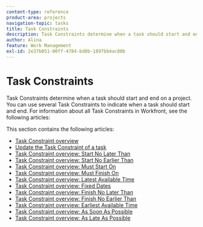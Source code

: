 ```yaml
---
content-type: reference
product-area: projects
navigation-topic: tasks
title: Task Constraints
description: Task Constraints determine when a task should start and end on a project. You can use several Task Constraints to indicate when a task should start and end. For information about all Task Constraints in Workfront, see the following articles - EDIT ME.
author: Alina
feature: Work Management
exl-id: 2e37b051-00ff-4784-bd8b-1897bb4ac80b
---
```

# Task Constraints

Task Constraints determine when a task should start and end on a project. You can use several Task Constraints to indicate when a task should start and end. For information about all Task Constraints in Workfront, see the following articles:

This section contains the following articles:

* [Task Constraint overview](../../../manage-work/tasks/task-constraints/task-constraint-overview.md) 
* [Update the Task Constraint of a task](../../../manage-work/tasks/task-constraints/update-task-constraint-of-task.md) 
* [Task Constraint overview: Start No Later Than](../../../manage-work/tasks/task-constraints/start-no-later-than.md) 
* [Task Constraint overview: Start No Earlier Than](../../../manage-work/tasks/task-constraints/start-no-earlier-than.md) 
* [Task Constraint overview: Must Start On](../../../manage-work/tasks/task-constraints/must-start-on.md) 
* [Task Constraint overview: Must Finish On](../../../manage-work/tasks/task-constraints/must-finish-on.md) 
* [Task Constraint overview: Latest Available Time](../../../manage-work/tasks/task-constraints/latest-available-time.md) 
* [Task Constraint overview: Fixed Dates](../../../manage-work/tasks/task-constraints/fixed-dates.md) 
* [Task Constraint overview: Finish No Later Than](../../../manage-work/tasks/task-constraints/finish-no-later-than.md) 
* [Task Constraint overview: Finish No Earlier Than](../../../manage-work/tasks/task-constraints/finish-no-earlier-than.md) 
* [Task Constraint overview: Earliest Available Time](../../../manage-work/tasks/task-constraints/earliest-available-time.md) 
* [Task Constraint overview: As Soon As Possible](../../../manage-work/tasks/task-constraints/as-soon-as-possible.md) 
* [Task Constraint overview: As Late As Possible](../../../manage-work/tasks/task-constraints/as-late-as-possible.md)

